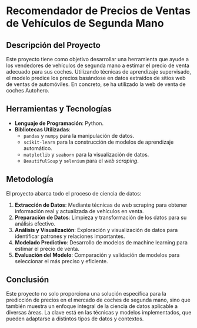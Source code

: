 # Recomendador de Precios de Ventas de Vehículos de Segunda Mano
## Descripción del Proyecto
Este proyecto tiene como objetivo desarrollar una herramienta que ayude a los vendedores de vehículos de segunda mano a estimar el precio de venta adecuado para sus coches. Utilizando técnicas de aprendizaje supervisado, el modelo predice los precios basándose en datos extraídos de sitios web de ventas de automóviles. En concreto, se ha utilizado la web de venta de coches Autohero.

## Herramientas y Tecnologías
* **Lenguaje de Programación**: Python.
* **Bibliotecas Utilizadas**:
  + `pandas` y `numpy` para la manipulación de datos.
  + `scikit-learn` para la construcción de modelos de aprendizaje automático.
  + `matplotlib` y `seaborn` para la visualización de datos.
  + `BeautifulSoup` y `selenium` para el *web scraping*.

## Metodología
El proyecto abarca todo el proceso de ciencia de datos:

1. **Extracción de Datos**: Mediante técnicas de web scraping para obtener información real y actualizada de vehículos en venta.
2. **Preparación de Datos**: Limpieza y transformación de los datos para su análisis efectivo.
3. **Análisis y Visualización**: Exploración y visualización de datos para identificar patrones y relaciones importantes.
4. **Modelado Predictivo**: Desarrollo de modelos de machine learning para estimar el precio de venta.
5. **Evaluación del Modelo**: Comparación y validación de modelos para seleccionar el más preciso y eficiente.

## Conclusión
Este proyecto no solo proporciona una solución específica para la predicción de precios en el mercado de coches de segunda mano, sino que también muestra un enfoque integral de la ciencia de datos aplicable a diversas áreas. La clave está en las técnicas y modelos implementados, que pueden adaptarse a distintos tipos de datos y contextos.
